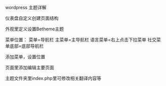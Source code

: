 wordpress 主题详解

仪表盘自定义创建页面结构

外观里定义设置Betheme主题

菜单位置：
菜单=导航栏
主菜单=主导航栏
语言菜单=右上点击下拉菜单
社交菜单底部=底部导航栏

添加菜单，设置位置

页面里添加编辑主要页面

主题文件夹里index.php里可修改相关翻译内容等